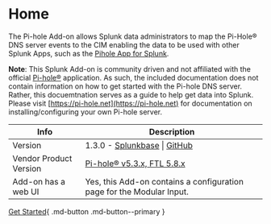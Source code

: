 # Home

The Pi-hole Add-on allows Splunk data administrators to map the Pi-Hole® DNS server events to the CIM enabling the data to be used with other Splunk Apps, such as the [Pihole App for Splunk](https://splunkbase.splunk.com/app/4506).

**Note**: This Splunk Add-on is community driven and not affiliated with the official [Pi-hole®](https://pi-hole.net) application. As such, the included documentation does not contain information on how to get started with the Pi-hole DNS server. Rather, this docuemtnation serves as a guide to help get data into Splunk. Please visit [https://pi-hole.net](https://pi-hole.net) for documentation on installing/configuring your own Pi-hole server.

Info | Description
------|----------
Version | 1.3.0 - [Splunkbase](https://splunkbase.splunk.com/app/4505) \| [GitHub](https://github.com/ZachChristensen28/TA-pihole_dns)
Vendor Product Version | [Pi-hole® v5.3.x, FTL 5.8.x](https://pi-hole.net/)
Add-on has a web UI | Yes, this Add-on contains a configuration page for the Modular Input.

[Get Started](getting-started/){ .md-button .md-button--primary }
